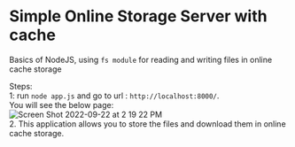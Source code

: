 # Simple Online Storage Server with cache

Basics of NodeJS, using `fs module` for reading and writing files in online cache storage

Steps:
<br />
1: run `node app.js` and go to url : `http://localhost:8000/`.
<br />
You will see the below page:
<br />
![Screen Shot 2022-09-22 at 2 19 22 PM](https://user-images.githubusercontent.com/67308492/191672679-2cc25933-c47b-42ed-979b-35002337508c.png)
<br />
2. This application allows you to store the files and download them in online cache storage.
